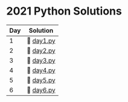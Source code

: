 # 2021 Python Solutions

| Day | Solution |
| ----------- | ----------- |
| 1 | :snake: [day1.py](solutions/day1.py)|
| 2 | :snake: [day2.py](solutions/day2.py)|
| 3 | :snake: [day3.py](solutions/day3.py)|
| 4 | :snake: [day4.py](solutions/day4.py)|
| 5 | :snake: [day5.py](solutions/day5.py)|
| 6 | :snake: [day6.py](solutions/day6.py)|